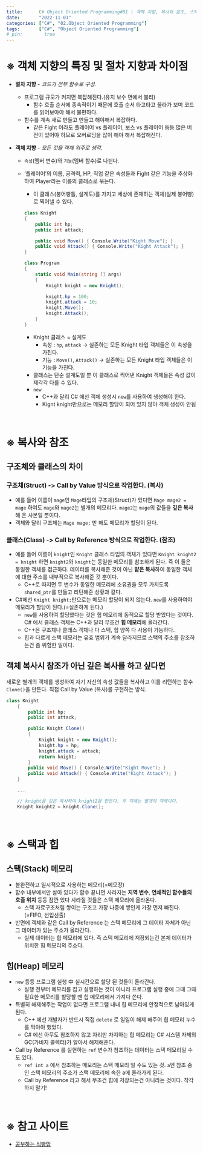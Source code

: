 ```yaml
---
title:      C# Object Oriented Programming#01 | 객체 지향, 복사와 참조, 스택과 힙
date:       "2022-11-01"
categories: ["C#", "02.Object Oriented Programming"]
tags:       ["C#", "Object Oriented Programming"]
# pin:        true
---
```


# ※ 객체 지향의 특징 및 절차 지향과 차이점
- **절차 지향** - *코드가 전부 함수로 구성.*
  - 프로그램 규모가 커지면 복잡해진다.(유지 보수 면에서 불리)
    - 함수 호출 순서에 종속적이기 때문에 호출 순서 타고타고 올라가 보며 코드를 읽어보아야 해서 불편하다.
  - 함수를 계속 새로 만들고 만들고 해야해서 복잡하다.
    - 같은 Fight 이라도 플레이어 vs 플레이어, 보스 vs 플레이어 등등 많은 버전이 있어야 하므로 오버로딩을 많이 해야 해서 복잡해진다.

- **객체 지향** - *모든 것을 객체 위주로 생각.*
  - ```속성```(멤버 변수)와 ```기능```(멤버 함수)로 나뉜다.
  - ‘플레이어’의 이름, 공격력, HP, 직업 같은 속성들과 Fight 같은 기능을 추상화 하여 Player라는 이름의 클래스로 묶는다.
    - 이 클래스(붕어빵틀, 설계도)를 가지고 세상에 존재하는 객체(실제 붕어빵)로 찍어낼 수 있다.

    ```c#
    class Knight
    {
        public int hp;
        public int attack;

        public void Move() { Console.Write("Kight Move"); }
        public void Attack() { Console.Write("Kight Attack"); }
    }

    class Program
    {
        static void Main(string [] args)
        {
            Knight knight = new Knight();

            knight.hp = 100;
            knight.attack = 10;
            knight.Move();
            knight.Attack();
        }
    }
    ```

    - Knight 클래스 = 설계도
      - 속성 : ```hp```, ```attack``` -> 실존하는 모든 Knight 타입 객체들은 이 속성을 가진다.
      - 기능 : ```Move()```, ```Attack()``` -> 실존하는 모든 Knight 타입 객체들은 이 기능을 가진다.
    - 클래스는 단순 설계도일 뿐 이 클래스로 찍어낸 Knight 객체들은 속성 값이 제각각 다를 수 있다.
    - ```new```
      - C++과 달리 C# 에선 객체 생성시 ```new```를 사용하여 생성해야 한다.
      - Kignt knight만으로는 메모리 할당이 되어 있지 않아 객체 생성이 안됨

<br>

# ※ 복사와 참조
## 구조체와 클래스의 차이
### 구조체(Struct) ->  Call by Value 방식으로 작업한다. (복사)
- 예를 들어 이름이 ```mage```인 ```Mage```타입의 구조체(Struct)가 있다면 ```Mage mage2 = mage``` 하여도 ```mage```와 ```mage2```는 별개의 메모리다. ```mage2```는 ```mage```의 값들을 **깊은 복사**해 온 사본일 뿐이다.
- 객체와 달리 구조체는 ```Mage mage;``` 만 해도 메모리가 할당이 된다.

### 클래스(Class) -> Call by Reference 방식으로 작업한다. (참조)
- 예를 들어 이름이 ```knight```인 ```Knight``` 클래스 타입의 객체가 있다면 ```Knight knight2 = knight``` 하면 ```knight2```와 ```knight```는 동일한 메모리를 참조하게 된다. 즉 이 둘은 동일한 객체를 접근하다. 데이터를 복사해준 것이 아닌 **얕은 복사**하여 동일한 객체에 대한 주소를 내부적으로 복사해준 것 뿐이다.
  - C++로 따지면 두 변수가 동일한 메모리에 소유권을 모두 가지도록 ```shared_ptr```를 만들고 리턴해준 상황과 같다.
- C#에선 ```Knight knight;```만으로는 메모리 할당이 되지 않는다. ```new```를 사용하여야 메모리가 할당이 된다.(=실존하게 된다.)
  - ```new```를 사용하여 할당했다는 것은 힙 메모리에 동적으로 할당 받았다는 것이다. C# 에서 클래스 객체는 C++과 달리 무조건 **힙 메모리**에 올라간다.
  - C++은 구조체나 클래스 객체나 다 스택, 힙 양쪽 다 사용이 가능하다.
  - 힙과 다르게 스택 메모리는 유효 범위가 계속 달라지므로 스택의 주소를 참조하는건 좀 위험한 일이다.

## 객체 복사시 참조가 아닌 깊은 복사를 하고 싶다면
새로운 별개의 객체를 생성하여 자기 자신의 속성 값들을 복사하고 이를 리턴하는 함수 ```Clone()```을 만든다. 직접 Call by Value (복사)를 구현하는 방식.
```c#
class Knight
    {
        public int hp;
        public int attack;

        public Knight Clone()
        {
            Knight knight = new Knight();
            knight.hp = hp;
            knight.attack = attack;
            return knight;
        }
        public void Move() { Console.Write("Kight Move"); }
        public void Attack() { Console.Write("Kight Attack"); }
    }

    ...

    // knight을 깊은 복사하여 knight2을 만든다. 두 객체는 별개의 객체이다. 
    Knight knight2 = knight.Clone();
```

<br>

# ※ 스택과 힙
## 스택(Stack) 메모리
- 불완전하고 일시적으로 사용하는 메모리(=메모장)
- 함수 내부에서만 살아 있다가 함수 끝나면 사라지는 **지역 변수**, **연쇄적인 함수들의 호출 위치** 등등 잠깐 있다 사라질 것들은 스택 메모리에 올라온다.
  - 스택 자료구조처럼 쌓이는 구조고 가장 나중에 쌓인게 가장 먼저 빠진다.(=FIFO, 선입선출)
- 반면에 객체와 같은 Call by Reference 는 스택 메모리에 그 데이터 자체가 아닌 그 데이터가 있는 주소가 올라간다.
  - 실제 데이터는 힙 메모리에 있다. 즉 스택 메모리에 저장되는건 본체 데이터가 위치한 힙 메모리의 주소다.
  
## 힙(Heap) 메모리
- ```new``` 등등 프로그램 실행 中 실시간으로 할당 된 것들이 올라간다.
  - 실행 전부터 메모리를 잡고 실행하는 것이 아니라 프로그램 실행 중에 그때 그때 필요한 메모리를 할당할 땐 힙 메모리에서 가져다 쓴다.
- 특별히 해제해주는 작업이 없다면 프로그램 내내 힙 메모리에 안정적으로 남아있게 된다.
  - C++ 에선 개발자가 반드시 직접 ```delete``` 로 일일이 해제 해주어 힙 메모리 누수를 막아야 했었다.
  - C# 에선 아무도 참조하지 않고 자리만 차지하는 힙 메모리는 C# 시스템 자체의 GC(가비지 콜렉터)가 알아서 해제해준다.
- Call by Reference 를 실현하는 ```ref``` 변수가 참조하는 데이터는 스택 메모리일 수도 있다.
  - ```ref int a``` 에서 참조하는 메모리는 스택 메모리 일 수도 있는 것. ```a```엔 참조 중인 스택 메모리의 주소가 스택 메모리에 속한 a에 올라가게 된다.
  - Call by Reference 라고 해서 무조건 힙에 저장되는건 아니라는 것이다. 착각하지 말기!

<br>

# ※ 참고 사이트
- [공부하는 식빵맘](https://ansohxxn.github.io/c%20sharp/ch5-1/)
